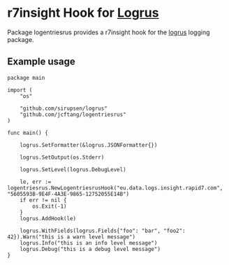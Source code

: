 # r7insight Hook for [Logrus](https://github.com/sirupsen/logrus)

Package logentriesrus provides a r7insight hook for the [logrus] logging package.

## Example usage

```
package main

import (
    "os"

    "github.com/sirupsen/logrus"
    "github.com/jcftang/logentriesrus"
)

func main() {

    logrus.SetFormatter(&logrus.JSONFormatter{})

    logrus.SetOutput(os.Stderr)

    logrus.SetLevel(logrus.DebugLevel)

    le, err := logentriesrus.NewLogentriesrusHook("eu.data.logs.insight.rapid7.com", "5605593B-9E4F-4A3E-9865-12752055E14B")
    if err != nil {
        os.Exit(-1)        
    }
    logrus.AddHook(le)

    logrus.WithFields(logrus.Fields{"foo": "bar", "foo2": 42}).Warn("this is a warn level message")
    logrus.Info("this is an info level message")
    logrus.Debug("this is a debug level message")
}
```

[logrus]: https://github.com/sirupsen/logrus
